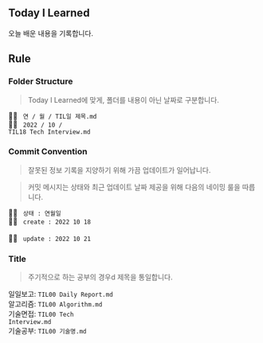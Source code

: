 ## Today I Learned
오늘 배운 내용을 기록합니다.

## Rule
### Folder Structure
> Today I Learned에 맞게, 폴더를 내용이 아닌 날짜로 구분합니다.

💁‍♂️ <code> 연 / 월 / TIL일 제목.md </code><br>
🙆‍♂️ <code> 2022 / 10 / TIL18 Tech Interview.md </code>

### Commit Convention
> 잘못된 정보 기록을 지양하기 위해 가끔 업데이트가 일어납니다.

> 커밋 메시지는 상태와 최근 업데이트 날짜 제공을 위해 다음의 네이밍 룰을 따릅니다.

💁‍♂️ <code> 상태 : 연월일 </code><br>
🙆‍♂️ <code> create : 2022 10 18 </code><br>
🙆‍♂️ <code> update : 2022 10 21 </code>

### Title
> 주기적으로 하는 공부의 경우d 제목을 통일합니다.

일일보고: <code>TIL00 Daily Report.md</code><br>
알고리즘: <code>TIL00 Algorithm.md</code><br>
기술면접: <code>TIL00 Tech Interview.md</code><br>
기술공부: <code>TIL00 기술명.md</code>
